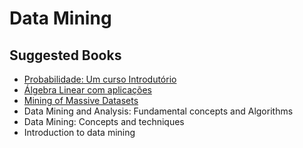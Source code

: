 # Data Mining

## Suggested Books
* [Probabilidade: Um curso Introdutório](https://www.amazon.com.br/Probabilidade-Introdut%C3%B3rio-Carlos-Alberto-Barbosa/dp/8531403995)
* [Álgebra Linear com aplicações](https://www.amazon.com.br/%C3%81lgebra-Linear-Aplica%C3%A7%C3%B5es-Howard-Anton-ebook/dp/B016QIZ1C6)
* [Mining of Massive Datasets](http://www.mmds.org)
* Data Mining and Analysis: Fundamental
concepts and Algorithms
* Data Mining: Concepts and
techniques
* Introduction to data mining
